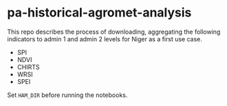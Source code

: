 # pa-historical-agromet-analysis

This repo describes the process of downloading, aggregating the following indicators to admin 1 and admin 2 levels for Niger as a first use case.

- SPI
- NDVI
- CHIRTS
- WRSI
- SPEI 
 
 Set `HAM_DIR` before running the notebooks.

